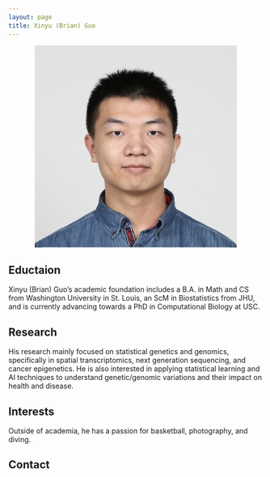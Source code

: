 ```yaml
---
layout: page
title: Xinyu (Brian) Guo
---
```



<p style="text-align:center;">
 <img src="XG.png" width="400" height="400" class = "center"> 
</p>

## Eductaion
Xinyu (Brian) Guo’s academic foundation includes a B.A. in Math and CS from Washington University in St. Louis, an ScM in Biostatistics from JHU, and is currently advancing towards a PhD in Computational Biology at USC.

## Research
His research mainly focused on statistical genetics and genomics, specifically in spatial transcriptomics, next generation sequencing, and cancer epigenetics. He is also interested in applying statistical learning and AI techniques to understand genetic/genomic variations and their impact on health and disease.

## Interests
Outside of academia, he has a passion for basketball, photography, and diving.

## Contact

